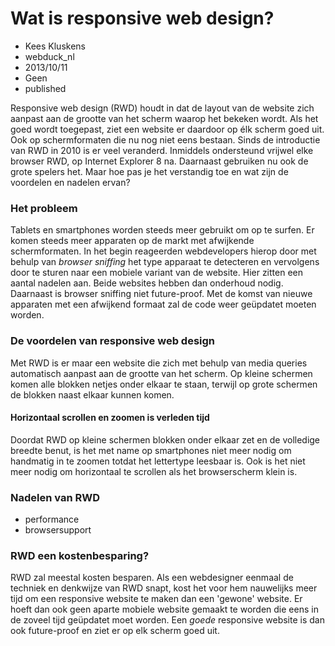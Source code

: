 # Wat is responsive web design?
- Kees Kluskens
- webduck_nl
- 2013/10/11
- Geen
- published

Responsive web design (RWD) houdt in dat de layout van de website zich aanpast aan de grootte van het scherm waarop het bekeken wordt. Als het goed wordt toegepast, ziet een website er daardoor op élk scherm goed uit. Ook op schermformaten die nu nog niet eens bestaan. Sinds de introductie van RWD in 2010 is er veel veranderd. Inmiddels ondersteund vrijwel elke browser RWD, op Internet Explorer 8 na. Daarnaast gebruiken nu ook de grote spelers het. Maar hoe pas je het verstandig toe en wat zijn de voordelen en nadelen ervan?

### Het probleem
Tablets en smartphones worden steeds meer gebruikt om op te surfen. Er komen steeds meer apparaten op de markt met afwijkende schermformaten. In het begin reageerden webdevelopers hierop door met behulp van *browser sniffing* het type apparaat te detecteren en vervolgens door te sturen naar een mobiele variant van de website. Hier zitten een aantal nadelen aan. Beide websites hebben dan onderhoud nodig. Daarnaast is browser sniffing niet future-proof. Met de komst van nieuwe apparaten met een afwijkend formaat zal de code weer geüpdatet moeten worden.

### De voordelen van responsive web design
Met RWD is er maar een website die zich met behulp van media queries automatisch aanpast aan de grootte van het scherm. Op kleine schermen komen alle blokken netjes onder elkaar te staan, terwijl op grote schermen de blokken naast elkaar kunnen komen.

#### Horizontaal scrollen en zoomen is verleden tijd
Doordat RWD op kleine schermen blokken onder elkaar zet en de volledige breedte benut, is het met name op smartphones niet meer nodig om handmatig in te zoomen totdat het lettertype leesbaar is. Ook is het niet meer nodig om horizontaal te scrollen als het browserscherm klein is.



### Nadelen van RWD
- performance
- browsersupport

### RWD een kostenbesparing?
RWD zal meestal kosten besparen. Als een webdesigner eenmaal de techniek en denkwijze van RWD snapt, kost het voor hem nauwelijks meer tijd om een responsive website te maken dan een 'gewone' website. Er hoeft dan ook geen aparte mobiele website gemaakt te worden die eens in de zoveel tijd geüpdatet moet worden. Een *goede* responsive website is dan ook future-proof en ziet er op elk scherm goed uit.
